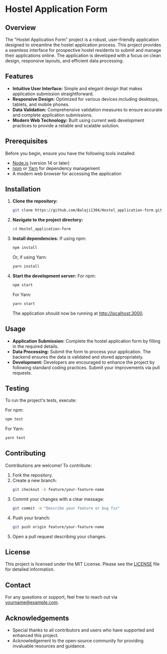 # Hostel Application Form

## Overview
The "Hostel Application Form" project is a robust, user-friendly application designed to streamline the hostel application process. This project provides a seamless interface for prospective hostel residents to submit and manage their applications online. The application is developed with a focus on clean design, responsive layouts, and efficient data processing.

## Features
- **Intuitive User Interface:** Simple and elegant design that makes application submission straightforward.
- **Responsive Design:** Optimized for various devices including desktops, tablets, and mobile phones.
- **Data Validation:** Comprehensive validation measures to ensure accurate and complete application submissions.
- **Modern Web Technology:** Built using current web development practices to provide a reliable and scalable solution.

## Prerequisites
Before you begin, ensure you have the following tools installed:
- [Node.js](https://nodejs.org/) (version 14 or later)
- [npm](https://www.npmjs.com/) or [Yarn](https://yarnpkg.com/) for dependency management
- A modern web browser for accessing the application

## Installation
1. **Clone the repository:**
   ```bash
   git clone https://github.com/Balaji1304/Hostel_application-form.git
   ```
2. **Navigate to the project directory:**
   ```bash
   cd Hostel_application-form
   ```
3. **Install dependencies:**
   If using npm:
   ```bash
   npm install
   ```
   Or, if using Yarn:
   ```bash
   yarn install
   ```
4. **Start the development server:**
   For npm:
   ```bash
   npm start
   ```
   For Yarn:
   ```bash
   yarn start
   ```
   The application should now be running at [http://localhost:3000](http://localhost:3000).

## Usage
- **Application Submission:** Complete the hostel application form by filling in the required details.
- **Data Processing:** Submit the form to process your application. The backend ensures the data is validated and stored appropriately.
- **Development:** Developers are encouraged to enhance the project by following standard coding practices. Submit your improvements via pull requests.

## Testing
To run the project's tests, execute:

For npm:
```bash
npm test
```
For Yarn:
```bash
yarn test
```

## Contributing
Contributions are welcome! To contribute:
1. Fork the repository.
2. Create a new branch:
   ```bash
   git checkout -b feature/your-feature-name
   ```
3. Commit your changes with a clear message:
   ```bash
   git commit -m "Describe your feature or bug fix"
   ```
4. Push your branch:
   ```bash
   git push origin feature/your-feature-name
   ```
5. Open a pull request describing your changes.

## License
This project is licensed under the MIT License. Please see the [LICENSE](LICENSE) file for detailed information.

## Contact
For any questions or support, feel free to reach out via [yourname@example.com](mailto:yourname@example.com).

## Acknowledgements
- Special thanks to all contributors and users who have supported and enhanced this project.
- Acknowledgement to the open-source community for providing invaluable resources and guidance.
